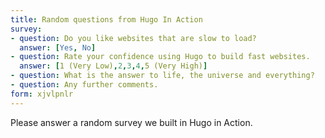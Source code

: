 ```yaml
---
title: Random questions from Hugo In Action
survey:
- question: Do you like websites that are slow to load?
  answer: [Yes, No]
- question: Rate your confidence using Hugo to build fast websites.
  answer: [1 (Very Low),2,3,4,5 (Very High)]
- question: What is the answer to life, the universe and everything?
- question: Any further comments.
form: xjvlpnlr
---
```


Please answer a random survey we built in Hugo in Action.
